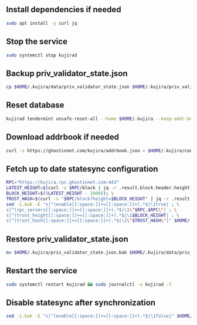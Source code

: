 ## Install dependencies if needed
```bash
sudo apt install -y curl jq
```
## Stop the service
```bash
sudo systemctl stop kujirad
```
## Backup priv_validator_state.json
```bash
cp $HOME/.kujira/data/priv_validator_state.json $HOME/.kujira/priv_validator_state.json.bak
```
## Reset database
```bash
kujirad tendermint unsafe-reset-all --home $HOME/.kujira --keep-addr-book
```
## Download addrbook if needed
```bash
curl -s https://ghostinnet.com/kujira/addrbook.json > $HOME/.kujira/config/addrbook.json
```
## Fetch up to date statesync configuration
```bash
RPC="https://kujira.rpc.ghostinnet.com:443"
LATEST_HEIGHT=$(curl -s $RPC/block | jq -r .result.block.header.height); \
BLOCK_HEIGHT=$((LATEST_HEIGHT - 2000)); \
TRUST_HASH=$(curl -s "$RPC/block?height=$BLOCK_HEIGHT" | jq -r .result.block_id.hash)
sed -i.bak -E "s|^(enable[[:space:]]+=[[:space:]]+).*$|\1true| ; \
s|^(rpc_servers[[:space:]]+=[[:space:]]+).*$|\1\"$RPC,$RPC\"| ; \
s|^(trust_height[[:space:]]+=[[:space:]]+).*$|\1$BLOCK_HEIGHT| ; \
s|^(trust_hash[[:space:]]+=[[:space:]]+).*$|\1\"$TRUST_HASH\"|" $HOME/.kujira/config/config.toml
```
## Restore priv_validator_state.json
```bash
mv $HOME/.kujira/priv_validator_state.json.bak $HOME/.kujira/data/priv_validator_state.json
```
## Restart the service
```bash
sudo systemctl restart kujirad && sudo journalctl -u kujirad -f
```
## Disable statesync after synchronization
```bash
sed -i.bak -E "s|^(enable[[:space:]]+=[[:space:]]+).*$|\1false|" $HOME/.kujira/config/config.toml
```
